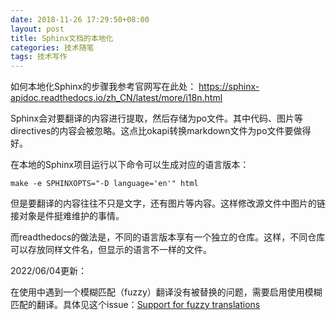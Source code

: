 ```yaml
---
date: 2018-11-26 17:29:50+08:00
layout: post
title: Sphinx文档的本地化
categories: 技术随笔
tags: 技术写作
---
```


如何本地化Sphinx的步骤我参考官网写在此处：
<https://sphinx-apidoc.readthedocs.io/zh_CN/latest/more/i18n.html>

Sphinx会对要翻译的内容进行提取，然后存储为po文件。其中代码、图片等directives的内容会被忽略。这点比okapi转换markdown文件为po文件要做得好。

在本地的Sphinx项目运行以下命令可以生成对应的语言版本：

`make -e SPHINXOPTS="-D language='en'" html`

但是要翻译的内容往往不只是文字，还有图片等内容。这样修改源文件中图片的链接对象是件挺难维护的事情。

而readthedocs的做法是，不同的语言版本享有一个独立的仓库。这样，不同仓库可以存放同样文件名，但显示的语言不一样的文件。

2022/06/04更新：

在使用中遇到一个模糊匹配（fuzzy）翻译没有被替换的问题，需要启用使用模糊匹配的翻译。具体见这个issue：[Support for fuzzy translations](https://github.com/sphinx-doc/sphinx/issues/9618)


